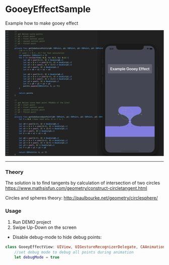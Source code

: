 # GooeyEffectSample
Example how to make gooey effect

<img  width="700" src="/ReadmeSources/1.png" />

---
### Theory
The solution is to find tangents by calculation of intersection of two circles
https://www.mathsisfun.com/geometry/construct-circletangent.html
        
Circles and spheres theory:
http://paulbourke.net/geometry/circlesphere/

### Usage

  1. Run DEMO project
  2. Swipe Up-Down on the screen
  
* Disable debug-mode to hide debug points:
``` swift
class GooeyEffectView: UIView, UIGestureRecognizerDelegate, CAAnimationDelegate {
    //set debug mode to debug all points during animation
    let debugMode = true
    
```    
